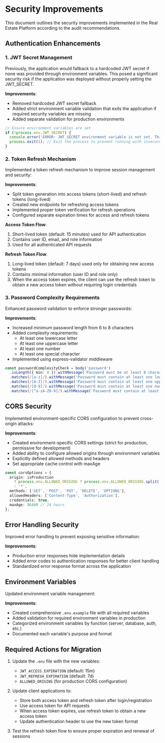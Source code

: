 # Security Improvements

This document outlines the security improvements implemented in the Real Estate Platform according to the audit recommendations.

## Authentication Enhancements

### 1. JWT Secret Management

Previously, the application would fallback to a hardcoded JWT secret if none was provided through environment variables. This posed a significant security risk if the application was deployed without properly setting the JWT_SECRET.

**Improvements**:
- Removed hardcoded JWT secret fallback
- Added strict environment variable validation that exits the application if required security variables are missing
- Added separate validation for production environments

```typescript
// Ensure environment variables are set
if (!process.env.JWT_SECRET) {
  console.error('ERROR: JWT_SECRET environment variable is not set. This is a security risk.');
  process.exit(1); // Exit the process to prevent running with insecure settings
}
```

### 2. Token Refresh Mechanism

Implemented a token refresh mechanism to improve session management and security:

**Improvements**:
- Split token generation into access tokens (short-lived) and refresh tokens (long-lived)
- Created new endpoints for refreshing access tokens
- Implemented proper token verification for refresh operations
- Configured separate expiration times for access and refresh tokens

**Access Token Flow**:
1. Short-lived token (default: 15 minutes) used for API authentication
2. Contains user ID, email, and role information
3. Used for all authenticated API requests

**Refresh Token Flow**:
1. Long-lived token (default: 7 days) used only for obtaining new access tokens
2. Contains minimal information (user ID and role only)
3. When the access token expires, the client can use the refresh token to obtain a new access token without requiring login credentials

### 3. Password Complexity Requirements

Enhanced password validation to enforce stronger passwords:

**Improvements**:
- Increased minimum password length from 6 to 8 characters
- Added complexity requirements:
  - At least one lowercase letter
  - At least one uppercase letter 
  - At least one number
  - At least one special character
- Implemented using express-validator middleware

```typescript
const passwordComplexityCheck = body('password')
  .isLength({ min: 8 }).withMessage('Password must be at least 8 characters long')
  .matches(/[a-z]/).withMessage('Password must contain at least one lowercase letter')
  .matches(/[A-Z]/).withMessage('Password must contain at least one uppercase letter')
  .matches(/[0-9]/).withMessage('Password must contain at least one number')
  .matches(/[^a-zA-Z0-9]/).withMessage('Password must contain at least one special character');
```

## CORS Security

Implemented environment-specific CORS configuration to prevent cross-origin attacks:

**Improvements**:
- Created environment-specific CORS settings (strict for production, permissive for development)
- Added ability to configure allowed origins through environment variables
- Explicitly defined allowed methods and headers
- Set appropriate cache control with maxAge

```typescript
const corsOptions = {
  origin: isProduction 
    ? process.env.ALLOWED_ORIGINS ? process.env.ALLOWED_ORIGINS.split(',') : 'https://yourdomain.com'
    : '*',
  methods: ['GET', 'POST', 'PUT', 'DELETE', 'OPTIONS'],
  allowedHeaders: ['Content-Type', 'Authorization'],
  credentials: true,
  maxAge: 86400 // 24 hours
};
```

## Error Handling Security

Improved error handling to prevent exposing sensitive information:

**Improvements**:
- Production error responses hide implementation details
- Added error codes to authentication responses for better client handling
- Standardized error response format across the application

## Environment Variables

Updated environment variable management:

**Improvements**:
- Created comprehensive `.env.example` file with all required variables
- Added validation for required environment variables in production
- Categorized environment variables by function (server, database, auth, etc.)
- Documented each variable's purpose and format

## Required Actions for Migration

1. Update the `.env` file with the new variables:
   - `JWT_ACCESS_EXPIRATION` (default: 15m)
   - `JWT_REFRESH_EXPIRATION` (default: 7d)
   - `ALLOWED_ORIGINS` (for production CORS configuration)

2. Update client applications to:
   - Store both access token and refresh token after login/registration
   - Use access token for API requests
   - When access token expires, use refresh token to obtain a new access token
   - Update authentication header to use the new token format

3. Test the refresh token flow to ensure proper expiration and renewal of sessions 
